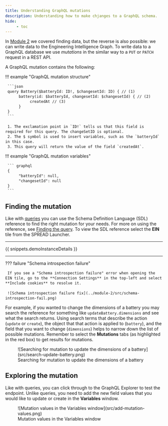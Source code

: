 ```yaml
---
title: Understanding GraphQL mutations
description: Understanding how to make chjanges to a GraphQL schema.
hide:
     - toc
---
```


In [Module 2](../module-2/querying-spread.md#finding-the-query) we covered finding data, but the reverse is also possible: we can write data to the Engineering Intelligence Graph. To write data to a GraphQL database we use _mutations_ in the similar way to a `PUT` or `PATCH` request in a REST API.

A GraphQL mutation contains the following:

<div class='grid' markdown>

!!! example "GraphQL mutation structure"

     ```json 
     query Battery($batteryId: ID!, $changesetId: ID) { // (1)
          battery(id: $batteryId, changesetId: $changesetId) { // (2)  
               createdAt // (3)
          }
     }
     ```

     1. The exclamation point in `ID!` tells us that this field is required for this query. The changeSetID is optional.
     2. The $ symbol is used to insert variables, such as the `batteryId` in this case.
     3. This query will return the value of the field `createdAt`.

!!! example "GraphQL mutation variables"

     ``` graphql
     {
          "batteryId": null,
          "changesetId": null
     }
     ```
</div>

## Finding the mutation

Like with [queries](../module-2/querying-spread.md) you can use the Schema Definition Language (SDL) reference to find the right mutation for your needs. For more on using the reference, see [Finding the query](../module-2/querying-spread.md#finding-the-query). To view the SDL reference select the **EIN** tile from the SPREAD Launcher.

---

{{ snippets.demoInstanceDetails }}

---

??? failure "Schema introspection failure"

     If you see a "Schema introspection failure" error when opening the EIN tile, go to the **Connection Settings** in the top-left and select **Include cookies** to resolve it.

     ![Schema introspection failure fix](../module-2/src/schema-introspection-fail.png)

For example, if you wanted to change the dimensions of a battery you may search the reference for something like `updateBattery.dimensions` and see what the search returns. Using search terms that describe the action (`update` or `create`), the object that that action is applied to (`battery`), and the field that you want to change (`dimensions`) helps to narrow down the list of possible mutations. Remember to select the **Mutations** tabs (as highlighted in the red box) to get results for mutations.

<figure markdown="span">
     ![Searching for mutation to update the dimensions of a battery](src/search-update-battery.png)
     <figcaption>Searching for mutation to update the dimensions of a battery</figcaption>
</figure>

## Exploring the mutation

Like with queries, you can click through to the GraphQL Explorer to test the endpoint. Unlike queries, you need to add the new field values that you would like to update or create in the **Variables** window.

<figure markdown="span">
     ![Mutation values in the Variables window](src/add-mutation-values.png)
     <figcaption>Mutation values in the Variables window</figcaption>
</figure>
